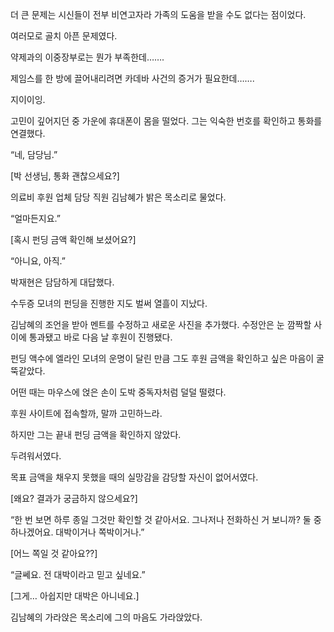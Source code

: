 더 큰 문제는 시신들이 전부 비연고자라 가족의 도움을 받을 수도 없다는 점이었다.

여러모로 골치 아픈 문제였다.

약제과의 이중장부로는 뭔가 부족한데…….

제임스를 한 방에 끌어내리려면 카데바 사건의 증거가 필요한데…….

지이이잉.

고민이 깊어지던 중 가운에 휴대폰이 몸을 떨었다. 그는 익숙한 번호를 확인하고 통화를 연결했다.

“네, 담당님.”

[박 선생님, 통화 괜찮으세요?]

의료비 후원 업체 담당 직원 김남혜가 밝은 목소리로 물었다.

“얼마든지요.”

[혹시 펀딩 금액 확인해 보셨어요?]

“아니요, 아직.”

박재현은 담담하게 대답했다.

수두증 모녀의 펀딩을 진행한 지도 벌써 열흘이 지났다.

김남혜의 조언을 받아 멘트를 수정하고 새로운 사진을 추가했다. 수정안은 눈 깜짝할 사이에 통과됐고 바로 다음 날 후원이 진행됐다.

펀딩 액수에 엘라인 모녀의 운명이 달린 만큼 그도 후원 금액을 확인하고 싶은 마음이 굴뚝같았다.

어떤 때는 마우스에 얹은 손이 도박 중독자처럼 덜덜 떨렸다.

후원 사이트에 접속할까, 말까 고민하느라.

하지만 그는 끝내 펀딩 금액을 확인하지 않았다.

두려워서였다.

목표 금액을 채우지 못했을 때의 실망감을 감당할 자신이 없어서였다.

[왜요? 결과가 궁금하지 않으세요?]

“한 번 보면 하루 종일 그것만 확인할 것 같아서요. 그나저나 전화하신 거 보니까? 둘 중 하나겠어요. 대박이거나 쪽박이거나.”

[어느 쪽일 것 같아요??]

“글쎄요. 전 대박이라고 믿고 싶네요.”

[그게… 아쉽지만 대박은 아니네요.]

김남혜의 가라앉은 목소리에 그의 마음도 가라앉았다.